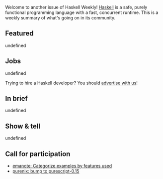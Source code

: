 Welcome to another issue of Haskell Weekly!
[Haskell](https://www.haskell.org) is a safe, purely functional programming language with a fast, concurrent runtime.
This is a weekly summary of what's going on in its community.

## Featured

undefined

## Jobs

undefined

Trying to hire a Haskell developer?
You should [advertise with us](https://haskellweekly.news/advertising.html)!

## In brief

undefined

## Show & tell

undefined

## Call for participation

- [emanote: Categorize examples by features used](https://github.com/srid/emanote/issues/291)
- [purenix: bump to purescript-0.15](https://github.com/purenix-org/purenix/issues/50)
